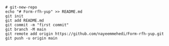     # git-new-repo
    echo "# Form-rfh-yup" >> README.md
    git init
    git add README.md
    git commit -m "first commit"
    git branch -M main
    git remote add origin https://github.com/nayeemmehedi/Form-rfh-yup.git
    git push -u origin main
